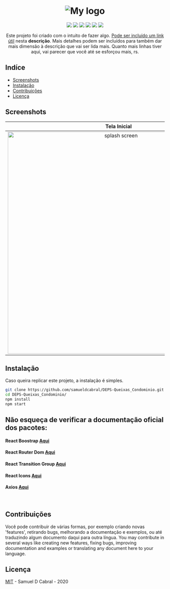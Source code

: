 <h1 align="center">
<!-- Queixas de Condomínio -->
  <br>
   <img src="https://i.imgur.com/UESS7V4.png" alt="My logo"/>
  <br>
</h1>
<p align="center">   
 <a href="https://reactjs.org/"><img src="https://img.shields.io/badge/React-%5E16.13.1-brightgreen?style=plastic&logo=appveyor"></a>
 <a href="https://www.typescriptlang.org/"><img src="https://img.shields.io/badge/Typescript-%5E3.7.5-green?style=plastic&logo=appveyor"></a>
 <a href="https://github.com/axios/axios"><img src="https://img.shields.io/badge/Axios-%5E0.19.2-orange?style=plastic&logo=appveyor"></a>
 <a href="https://getbootstrap.com/"><img src="https://img.shields.io/badge/Bootstrap-%5E4.5.0-ff69b4?style=plastic&logo=appveyor"></a>
 <a href="mailto:samueldcabral@gmail.com"><img src="https://img.shields.io/badge/Email-Me!-lightgrey?style=plastic&logo=appveyor"></a>
 <a href="https://opensource.org/licenses/MIT"><img src="https://img.shields.io/badge/License-MIT-blue?style=plastic&logo=appveyor"></a>
</p>

<p align="center">
  Este projeto foi criado com o intuito de fazer algo. <a href="https://api.nasa.gov/">Pode ser incluído um link útil</a> nesta <strong>descrição</strong>. Mais detalhes podem ser incluídos para também dar mais dimensão à descrição que vai ser lida mais. Quanto mais linhas tiver aqui, vai parecer que você até se esforçou mais, rs.
</p>

## Indíce

- [Screenshots](#Screenshots)
- [Instalação](#Instalação)
- [Contribuições](#Contribuições)
- [Licença](#Licença)

<h2 id="Screenshots">Screenshots</h2>

|                 Tela Inicial                 |
| :------------------------------------------: |
| <img src="https://i.imgur.com/ipDmoZf.png" width="700" alt="splash screen"> |

## Instalação

Caso queira replicar este projeto, a instalação é simples.

```bash
git clone https://github.com/samueldcabral/DEPS-Queixas_Condominio.git
cd DEPS-Queixas_Condominio/
npm install
npm start
```

## Não esqueça de verificar a documentação oficial dos pacotes:

#### React Boostrap [Aqui](https://react-bootstrap.github.io/getting-started/introduction/)
#### React Router Dom [Aqui](https://reactrouter.com/web/guides/quick-start)
#### React Transition Group [Aqui](https://reactcommunity.org/react-transition-group/)
#### React Icons [Aqui](https://react-icons.github.io/react-icons/)
#### Axios [Aqui](https://github.com/axios/axios)
<br/>

## Contribuições

Você pode contribuir de várias formas, por exemplo criando novas 'features', retirando bugs, melhorando a documentação e
exemplos, ou até traduzindo algum documento daqui para outra língua.
You may contribute in several ways like creating new features, fixing bugs, improving documentation and examples
or translating any document here to your language.

## Licença

[MIT](https://opensource.org/licenses/MIT) - Samuel D Cabral - 2020
